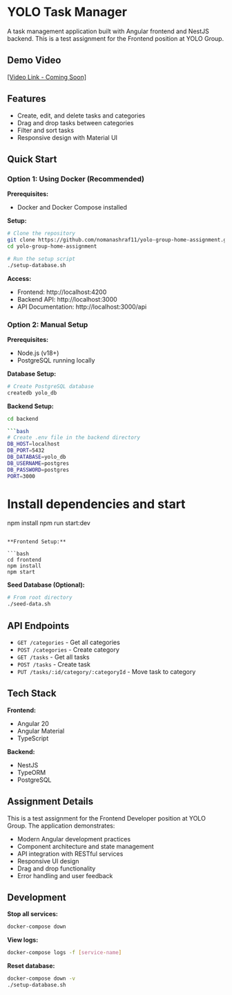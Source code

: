# YOLO Task Manager

A task management application built with Angular frontend and NestJS backend. This is a test assignment for the Frontend position at YOLO Group.

## Demo Video

[\[Video Link - Coming Soon\]](https://www.loom.com/share/78771bfb28124783b903678b3964d2f4?sid=f73109ba-ce5f-4009-9ed2-1682177b6dd4)

## Features

- Create, edit, and delete tasks and categories
- Drag and drop tasks between categories
- Filter and sort tasks
- Responsive design with Material UI

## Quick Start

### Option 1: Using Docker (Recommended)

**Prerequisites:**

- Docker and Docker Compose installed

**Setup:**

```bash
# Clone the repository
git clone https://github.com/nomanashraf11/yolo-group-home-assignment.git
cd yolo-group-home-assignment

# Run the setup script
./setup-database.sh
```

**Access:**

- Frontend: http://localhost:4200
- Backend API: http://localhost:3000
- API Documentation: http://localhost:3000/api

### Option 2: Manual Setup

**Prerequisites:**

- Node.js (v18+)
- PostgreSQL running locally

**Database Setup:**

```bash
# Create PostgreSQL database
createdb yolo_db
```

**Backend Setup:**

````bash
cd backend

```bash
# Create .env file in the backend directory
DB_HOST=localhost
DB_PORT=5432
DB_DATABASE=yolo_db
DB_USERNAME=postgres
DB_PASSWORD=postgres
PORT=3000
````

# Install dependencies and start

npm install
npm run start:dev

````

**Frontend Setup:**

```bash
cd frontend
npm install
npm start
````

**Seed Database (Optional):**

```bash
# From root directory
./seed-data.sh
```

## API Endpoints

- `GET /categories` - Get all categories
- `POST /categories` - Create category
- `GET /tasks` - Get all tasks
- `POST /tasks` - Create task
- `PUT /tasks/:id/category/:categoryId` - Move task to category

## Tech Stack

**Frontend:**

- Angular 20
- Angular Material
- TypeScript

**Backend:**

- NestJS
- TypeORM
- PostgreSQL

## Assignment Details

This is a test assignment for the Frontend Developer position at YOLO Group. The application demonstrates:

- Modern Angular development practices
- Component architecture and state management
- API integration with RESTful services
- Responsive UI design
- Drag and drop functionality
- Error handling and user feedback

## Development

**Stop all services:**

```bash
docker-compose down
```

**View logs:**

```bash
docker-compose logs -f [service-name]
```

**Reset database:**

```bash
docker-compose down -v
./setup-database.sh
```
